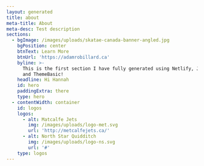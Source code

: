 ```yaml
---
layout: generated
title: about
meta-title: About
meta-desc: Test description
sections:
  - bgImage: /images/uploads/skatae-canada-banner-angled.jpg
    bgPosition: center
    btnText: Learn More
    btnUrl: 'https://adamrobillard.ca'
    byline: >-
      This is the first section I have fully generated using Netlify, Jekyll,
      and ThemeBasic!
    headline: Hi Hannah
    id: hero
    paddingExtra: there
    type: hero
  - contentWidth: container
    id: logos
    logos:
      - alt: Matcalfe Jets
        img: /images/uploads/logo-met.svg
        url: 'http://metcalfejets.ca/'
      - alt: North Star Quidditch
        img: /images/uploads/logo-ns.svg
        url: '#'
    type: logos
---
```


